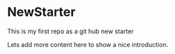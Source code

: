 # NewStarter

This is my first repo as a git hub new starter 

Lets add more content here to show a nice introduction.
